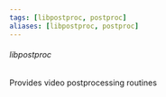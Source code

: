 ```yaml
---
tags: [libpostproc, postproc]
aliases: [libpostproc, postproc]
---
```

###### libpostproc
Provides video postprocessing routines
